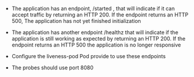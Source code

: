 * The application has an endpoint, /started , that will indicate if it can accept traffic by
returning an HTTP 200. If the endpoint returns an HTTP 500, The application has
not yet finished initialization

* The application has another endpoint /healthz that will indicate if the application is
still working as expected by returning an HTTP 200. If the endpoint returns an HTTP
500 the application is no longer responsive

* Configure the liveness-pod Pod provide to use these endpoints

* The probes should use port 8080